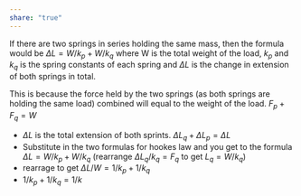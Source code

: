 ```yaml
---
share: "true"
---
```


If there are two springs in series holding the same mass, then the formula would be $\Delta L=W/k_p + W/k_q$ where W is the total weight of the load, $k_p$ and $k_q$ is the spring constants of each spring and $\Delta L$ is the change in extension of both springs in total.

This is because the force held by the two springs (as both springs are holding the same load) combined will equal to the weight of the load. $F_p + F_q = W$
- $\Delta L$ is the total extension of both sprints. $\Delta L_q + \Delta L_p = \Delta L$
- Substitute in the two formulas for hookes law and you get to the formula $\Delta L=W/k_p + W/k_q$ (rearrange $\Delta L_q/k_q=F_q$ to get $L_q=W/k_q$)
- rearrage to get $\Delta L/W=1/k_p + 1/k_q$
- $1/k_p + 1/k_q = 1/k$

